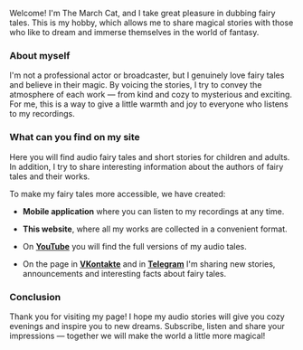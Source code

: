 Welcome! I'm The March Cat, and I take great pleasure in dubbing fairy tales. This is my hobby, which allows me to share magical stories with those who like to dream and immerse themselves in the world of fantasy.

### About myself

I'm not a professional actor or broadcaster, but I genuinely love fairy tales and believe in their magic. By voicing the stories, I try to convey the atmosphere of each work — from kind and cozy to mysterious and exciting. For me, this is a way to give a little warmth and joy to everyone who listens to my recordings.

### What can you find on my site

Here you will find audio fairy tales and short stories for children and adults. In addition, I try to share interesting information about the authors of fairy tales and their works.

To make my fairy tales more accessible, we have created:

- **Mobile application** where you can listen to my recordings at any time.

- **This website**, where all my works are collected in a convenient format.

- On [**YouTube**](https://youtube.com/@bibliocaty) you will find the full versions of my audio tales.

- On the page in [**VKontakte**](https://vk.com/club227997256) and in [**Telegram**](https://t.me/cat_andersen) I'm sharing new stories, announcements and interesting facts about fairy tales.

### Conclusion

Thank you for visiting my page! I hope my audio stories will give you cozy evenings and inspire you to new dreams. Subscribe, listen and share your impressions — together we will make the world a little more magical!
